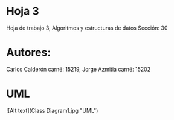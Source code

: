# Hoja 3
Hoja de trabajo 3, Algoritmos y estructuras de datos
Sección: 30

# Autores:
Carlos Calderón carné: 15219, Jorge Azmitia carné: 15202

# UML
![Alt text](Class Diagram1.jpg "UML")


